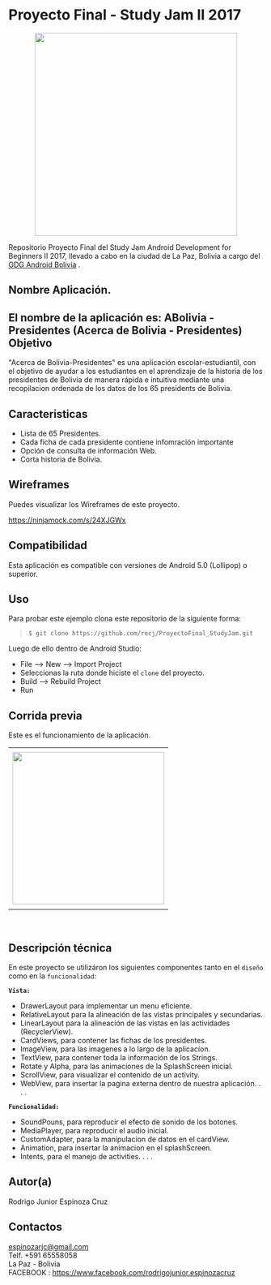 Proyecto Final - Study Jam II 2017
===
<div align="center">
    <center>
        <img src="http://developerstudyjams.com/images/masthead.png" width="400px"/>
    </center>
</div>

Repositorio Proyecto Final del Study Jam Android Development for Beginners II 2017, llevado a cabo en la ciudad de La Paz, Bolivia a cargo del <a target="_blank" href="http://www.gdg.androidbolivia.com">GDG Android Bolivia</a> .

Nombre Aplicación.
---
El nombre de la aplicación es: ABolivia - Presidentes
        (Acerca de Bolivia - Presidentes)
Objetivo
---
"Acerca de Bolivia-Presidentes" es una aplicación escolar-estudiantil, con el objetivo de ayudar a los estudiantes en el aprendizaje de la historia de los presidentes de Bolivia de manera rápida e intuitiva mediante una recopilacion ordenada de los datos de los 65 presidents de Bolivia.

Caracteristicas
---
* Lista de 65 Presidentes.
* Cada ficha de cada presidente contiene infomración importante 
* Opción de consulta de información Web.
* Corta historia de Bolivia.

Wireframes
---
Puedes visualizar los Wireframes de este proyecto.

https://ninjamock.com/s/24XJGWx

Compatibilidad
---
Esta aplicación es compatible con versiones de Android 5.0 (Lollipop) o superior.

Uso
---------
Para probar este ejemplo clona este repositorio de la siguiente forma:
>
>     $ git clone https://github.com/recj/ProyectoFinal_StudyJam.git

Luego de ello dentro de Android Studio:

* File --> New --> Import Project 
* Seleccionas la ruta donde hiciste el `clone` del proyecto.
* Build --> Rebuild Project
* Run 

Corrida previa
---
Este es el funcionamiento de la aplicación.
<div align="center">
    <center>
        <table border="0">
            <tr>
                <td> </td>
            </tr>
            <tr>
                <td><img src="/img/vistaPrevia.gif" width="300"></td>
            </tr>
            <tr>
                <td> </td>
            </tr>
        </table>
    </center>
</div>
<br>

Descripción técnica
---
En este proyecto se utilizáron los siguientes componentes tanto en el `diseño` como en la `funcionalidad`:

**`Vista:`**
* DrawerLayout para implementar un menu eficiente.
* RelativeLayout para la alineación de las vistas principales y secundarias.
* LinearLayout para la alineación de las vistas en las actividades (RecyclerView).
* CardViews, para contener las fichas de los presidentes.
* ImageView, para las imagenes a lo largo de la aplicacíon.
* TextView, para contener toda la información de los Strings.
* Rotate y Alpha, para las animaciones de la SplashScreen inicial.
* ScrollView, para visualizar el contenido de un activity.
* WebView, para insertar la pagina externa dentro de nuestra aplicación.
.
.
.

**`Funcionalidad:`**
* SoundPouns, para reproducir el efecto de sonido de los botones.
* MediaPlayer, para reproducir el audio inicial.
* CustomAdapter, para la manipulacion de datos en el cardView.
* Animation, para insertar la animacion en el splashScreen.
* Intents, para el manejo de activities. 
.
.
.

Autor(a)
---
Rodrigo Junior Espinoza Cruz

Contactos
---
espinozarjc@gmail.com<br>
Telf. +591 65558058<br>
La Paz - Bolivia<br>
FACEBOOK : https://www.facebook.com/rodrigojunior.espinozacruz